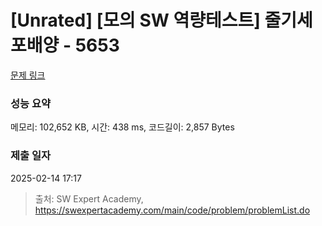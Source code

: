 # [Unrated] [모의 SW 역량테스트] 줄기세포배양 - 5653 

[문제 링크](https://swexpertacademy.com/main/code/problem/problemDetail.do?contestProbId=AWXRJ8EKe48DFAUo) 

### 성능 요약

메모리: 102,652 KB, 시간: 438 ms, 코드길이: 2,857 Bytes

### 제출 일자

2025-02-14 17:17



> 출처: SW Expert Academy, https://swexpertacademy.com/main/code/problem/problemList.do